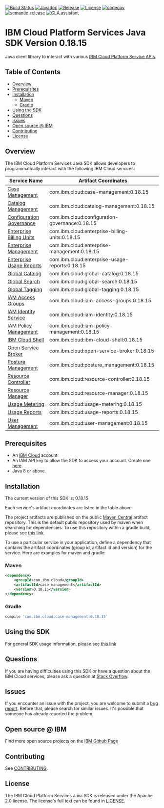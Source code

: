 [![Build Status](https://travis-ci.com/IBM/platform-services-java-sdk.svg?branch=main)](https://travis-ci.com/IBM/platform-services-java-sdk)
[![Javadoc](https://img.shields.io/static/v1?label=javadoc&message=latest&color=blue)](https://ibm.github.io/platform-services-java-sdk/docs/latest)
[![Release](https://img.shields.io/github/v/release/IBM/platform-services-java-sdk)](https://github.com/IBM/platform-services-java-sdk/releases/latest)
[![License](https://img.shields.io/badge/License-Apache%202.0-blue.svg)](https://opensource.org/licenses/Apache-2.0)
[![codecov](https://codecov.io/gh/IBM/platform-services-java-sdk/branch/main/graph/badge.svg)](https://codecov.io/gh/IBM/platform-services-java-sdk)
[![semantic-release](https://img.shields.io/badge/%20%20%F0%9F%93%A6%F0%9F%9A%80-semantic--release-e10079.svg)](https://github.com/semantic-release/semantic-release)
[![CLA assistant](https://cla-assistant.io/readme/badge/IBM/platform-services-java-sdk)](https://cla-assistant.io/IBM/platform-services-java-sdk)



# IBM Cloud Platform Services Java SDK Version 0.18.15

Java client library to interact with various 
[IBM Cloud Platform Service APIs](https://cloud.ibm.com/docs?tab=api-docs&category=platform_services).

## Table of Contents

<!--
  The TOC below is generated using the `markdown-toc` node package.

      https://github.com/jonschlinkert/markdown-toc

  You should regenerate the TOC after making changes to this file.

      npx markdown-toc --maxdepth 4 -i README.md
  -->

<!-- toc -->

- [Overview](#overview)
- [Prerequisites](#prerequisites)
- [Installation](#installation)
  * [Maven](#maven)
  * [Gradle](#gradle)
- [Using the SDK](#using-the-sdk)
- [Questions](#questions)
- [Issues](#issues)
- [Open source @ IBM](#open-source--ibm)
- [Contributing](#contributing)
- [License](#license)

<!-- tocstop -->

## Overview

The IBM Cloud Platform Services Java SDK allows developers to programmatically interact with the following IBM Cloud services:

Service Name | Artifact Coordinates
--- | --- 
[Case Management](https://cloud.ibm.com/apidocs/case-management) | com.ibm.cloud:case-management:0.18.15
[Catalog Management](https://cloud.ibm.com/apidocs/resource-catalog/private-catalog) | com.ibm.cloud:catalog-management:0.18.15
[Configuration Governance](https://cloud.ibm.com/apidocs/security-compliance/config) | com.ibm.cloud:configuration-governance:0.18.15
[Enterprise Billing Units](https://cloud.ibm.com/apidocs/enterprise-apis/billing-unit) | com.ibm.cloud:enterprise-billing-units:0.18.15
[Enterprise Management](https://cloud.ibm.com/apidocs/enterprise-apis/enterprise) | com.ibm.cloud:enterprise-management:0.18.15
[Enterprise Usage Reports](https://cloud.ibm.com/apidocs/enterprise-apis/resource-usage-reports) | com.ibm.cloud:enterprise-usage-reports:0.18.15
[Global Catalog](https://cloud.ibm.com/apidocs/resource-catalog/global-catalog) | com.ibm.cloud:global-catalog:0.18.15
[Global Search](https://cloud.ibm.com/apidocs/search) | com.ibm.cloud:global-search:0.18.15
[Global Tagging](https://cloud.ibm.com/apidocs/tagging) | com.ibm.cloud:global-tagging:0.18.15
[IAM Access Groups](https://cloud.ibm.com/apidocs/iam-access-groups) | com.ibm.cloud:iam-access-groups:0.18.15
[IAM Identity Service](https://cloud.ibm.com/apidocs/iam-identity-token-api) | com.ibm.cloud:iam-identity:0.18.15
[IAM Policy Management](https://cloud.ibm.com/apidocs/iam-policy-management) | com.ibm.cloud:iam-policy-management:0.18.15
[IBM Cloud Shell](https://cloud.ibm.com/apidocs/cloudshell) | com.ibm.cloud:ibm-cloud-shell:0.18.15
[Open Service Broker](https://cloud.ibm.com/apidocs/resource-controller/ibm-cloud-osb-api) | com.ibm.cloud:open-service-broker:0.18.15
[Posture Management](https://cloud.ibm.com/apidocs/security-compliance/posture) | com.ibm.cloud:posture_management:0.18.15
[Resource Controller](https://cloud.ibm.com/apidocs/resource-controller/resource-controller) | com.ibm.cloud:resource-controller:0.18.15
[Resource Manager](https://cloud.ibm.com/apidocs/resource-controller/resource-manager) | com.ibm.cloud:resource-manager:0.18.15
[Usage Metering](https://cloud.ibm.com/apidocs/usage-metering) | com.ibm.cloud:usage-metering:0.18.15
[Usage Reports](https://cloud.ibm.com/apidocs/metering-reporting) | com.ibm.cloud:usage-reports:0.18.15
[User Management](https://cloud.ibm.com/apidocs/user-management) | com.ibm.cloud:user-management:0.18.15

## Prerequisites

[ibm-cloud-onboarding]: https://cloud.ibm.com/registration

* An [IBM Cloud][ibm-cloud-onboarding] account.
* An IAM API key to allow the SDK to access your account. Create one [here](https://cloud.ibm.com/iam/apikeys).
* Java 8 or above.

## Installation
The current version of this SDK is: 0.18.15

Each service's artifact coordinates are listed in the table above.

The project artifacts are published on the public [Maven Central](https://repo1.maven.org/maven2/)
artifact repository.  This is the default public repository used by maven when searching for dependencies.
To use this repository within a gradle build, please see
[this link](https://docs.gradle.org/current/userguide/declaring_repositories.html).

To use a particular service in your application, define a dependency that contains the
artifact coordinates (group id, artifact id and version) for the service.
Here are examples for maven and gradle:

### Maven

```xml
<dependency>
    <groupId>com.ibm.cloud</groupId>
    <artifactId>case-management</artifactId>
    <version>0.18.15</version>
</dependency>
```

### Gradle
```gradle
compile 'com.ibm.cloud:case-management:0.18.15'
```

## Using the SDK
For general SDK usage information, please see [this link](https://github.com/IBM/ibm-cloud-sdk-common/blob/main/README.md)

## Questions

If you are having difficulties using this SDK or have a question about the IBM Cloud services,
please ask a question at
[Stack Overflow](http://stackoverflow.com/questions/ask?tags=ibm-cloud).

## Issues
If you encounter an issue with the project, you are welcome to submit a
[bug report](https://github.com/IBM/platform-services-java-sdk/issues).
Before that, please search for similar issues. It's possible that someone has already reported the problem.

## Open source @ IBM
Find more open source projects on the [IBM Github Page](http://ibm.github.io/)

## Contributing
See [CONTRIBUTING](CONTRIBUTING.md).

## License

The IBM Cloud Platform Services Java SDK is released under the Apache 2.0 license.
The license's full text can be found in
[LICENSE](LICENSE).
